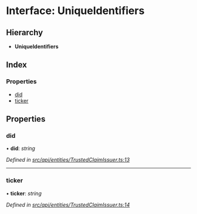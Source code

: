 # Interface: UniqueIdentifiers

## Hierarchy

* **UniqueIdentifiers**

## Index

### Properties

* [did](_src_api_entities_trustedclaimissuer_.uniqueidentifiers.md#did)
* [ticker](_src_api_entities_trustedclaimissuer_.uniqueidentifiers.md#ticker)

## Properties

###  did

• **did**: *string*

*Defined in [src/api/entities/TrustedClaimIssuer.ts:13](https://github.com/PolymathNetwork/polymesh-sdk/blob/2aa4a44/src/api/entities/TrustedClaimIssuer.ts#L13)*

___

###  ticker

• **ticker**: *string*

*Defined in [src/api/entities/TrustedClaimIssuer.ts:14](https://github.com/PolymathNetwork/polymesh-sdk/blob/2aa4a44/src/api/entities/TrustedClaimIssuer.ts#L14)*
